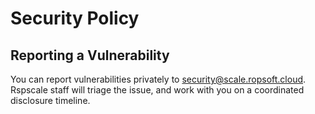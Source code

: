 # Security Policy

## Reporting a Vulnerability

You can report vulnerabilities privately to
[security@scale.ropsoft.cloud](mailto:security@scale.ropsoft.cloud). Rspscale
staff will triage the issue, and work with you on a coordinated
disclosure timeline.

